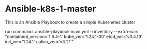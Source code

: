 # Ansible-k8s-1-master
This is an Ansible Playbook to create a simple Kubernetes cluster


run command:
ansible-playbook main.yml -i inventory --extra-vars "containerd_version='1.6.4-1' kube_ver='1.24.1-00' etcd_ver='v3.4.19' init_ver='1.24.1' calico_ver='v3.21'"
